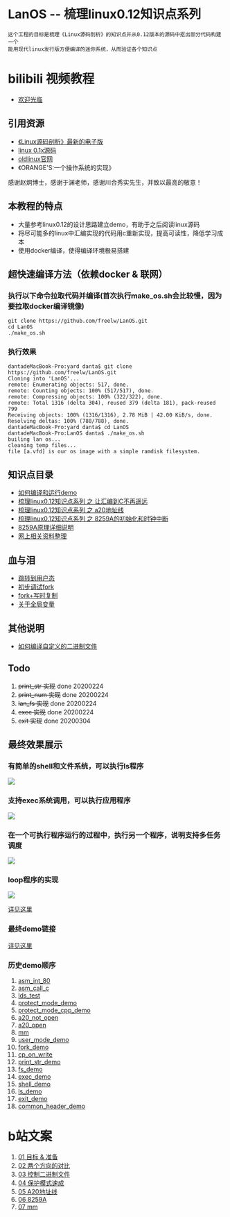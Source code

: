 # LanOS -- 梳理linux0.12知识点系列

	这个工程的目标是梳理《Linux源码剖析》的知识点并从0.12版本的源码中抠出部分代码构建一个
	能用现代linux发行版方便编译的迷你系统，从而验证各个知识点

# bilibili 视频教程
* [欢迎光临](https://www.bilibili.com/video/BV1A7411o7J6/)

## 引用资源

* [《Linux源码剖析》最新的电子版 ](http://www.oldlinux.org/download/CLK-5.0-WithCover.pdf)
* [ linux 0.1x源码 ](http://oldlinux.org/Linux.old/kernel/0.1x/)
* [ oldlinux官网 ](http://www.oldlinux.org/)
* 《ORANGE'S:一个操作系统的实现》

感谢赵炯博士，感谢于渊老师，感谢川合秀实先生，并致以最高的敬意！

## 本教程的特点

* 大量参考linux0.12的设计思路建立demo，有助于之后阅读linux源码
* 将尽可能多的linux中汇编实现的代码用c重新实现，提高可读性，降低学习成本
* 使用docker编译，使得编译环境极易搭建

## **超快速编译方法（依赖docker & 联网）**
### 执行以下命令拉取代码并编译(首次执行make_os.sh会比较慢，因为要拉取docker编译镜像)

	git clone https://github.com/freelw/LanOS.git
	cd LanOS
	./make_os.sh

### 执行效果

	dantadeMacBook-Pro:yard danta$ git clone https://github.com/freelw/LanOS.git
	Cloning into 'LanOS'...
	remote: Enumerating objects: 517, done.
	remote: Counting objects: 100% (517/517), done.
	remote: Compressing objects: 100% (322/322), done.
	remote: Total 1316 (delta 304), reused 379 (delta 181), pack-reused 799
	Receiving objects: 100% (1316/1316), 2.78 MiB | 42.00 KiB/s, done.
	Resolving deltas: 100% (788/788), done.
	dantadeMacBook-Pro:yard danta$ cd LanOS
	dantadeMacBook-Pro:LanOS danta$ ./make_os.sh
	builing lan os...
	cleaning temp files...
	file [a.vfd] is our os image with a simple ramdisk filesystem.

## 知识点目录

* [如何编译和运行demo](https://github.com/freelw/LanOS/blob/master/doc/how_to_build.md)
* [梳理linux0.12知识点系列 之 让汇编到C不再遥远](https://github.com/freelw/LanOS/tree/master/demos/protect_mode_demo)
* [梳理linux0.12知识点系列 之 a20地址线](https://github.com/freelw/LanOS/tree/master/demos/a20_open)
* [梳理linux0.12知识点系列 之 8259A的初始化和时钟中断](https://github.com/freelw/LanOS/tree/master/demos/init_8259a)
* [8259A原理详细说明](https://blog.csdn.net/LiWang112358/article/details/103875658)
* [网上相关资料整理](https://github.com/freelw/LanOS/blob/master/doc/questions.md)

## 血与泪
* [跳转到用户态](https://github.com/freelw/LanOS/blob/master/demos/user_mode_demo/readme.md)
* [初步调试fork](https://github.com/freelw/LanOS/blob/master/demos/fork_demo/readme.md)
* [fork+写时复制](https://github.com/freelw/LanOS/blob/master/demos/cp_on_write/readme.md)
* [关于全局变量](https://github.com/freelw/LanOS/blob/master/demos/exit_demo/readme.md)

## 其他说明
* [如何编译自定义的二进制文件](https://github.com/freelw/LanOS/blob/master/demos/common_header_demo/bin/readme.md)

## Todo
1. ~~print_str 实现~~ done 20200224
2. ~~print_num 实现~~ done 20200224
3. ~~lan_fs 实现~~ done 20200224
4. ~~exec 实现~~ done 20200224
5. ~~exit 实现~~ done 20200304

## 最终效果展示

### 有简单的shell和文件系统，可以执行ls程序
![](https://raw.githubusercontent.com/freelw/LanOS/master/demos/pic/ls.gif)
### 支持exec系统调用，可以执行应用程序
![](https://raw.githubusercontent.com/freelw/LanOS/master/demos/pic/exec.gif)
### 在一个可执行程序运行的过程中，执行另一个程序，说明支持多任务调度
![](https://raw.githubusercontent.com/freelw/LanOS/master/demos/pic/multitask.gif)
### loop程序的实现
![](https://raw.githubusercontent.com/freelw/LanOS/master/demos/pic/loop.png)

[详见这里](https://github.com/freelw/LanOS/blob/master/demos/exit_demo/bin/loop/lan_main.c)
### 最终demo链接
[详见这里](https://github.com/freelw/LanOS/tree/master/demos/common_header_demo)

### 历史demo顺序
1. [asm_int_80](https://github.com/freelw/LanOS/tree/master/demos/asm_int_80)
2. [asm_call_c](https://github.com/freelw/LanOS/tree/master/demos/asm_call_c)
3. [lds_test](https://github.com/freelw/LanOS/tree/master/demos/lds_test)
4. [protect_mode_demo](https://github.com/freelw/LanOS/tree/master/demos/protect_mode_demo)
5. [protect_mode_cpp_demo](https://github.com/freelw/LanOS/tree/master/demos/protect_mode_cpp_demo)
6. [a20_not_open](https://github.com/freelw/LanOS/tree/master/demos/a20_not_open)
7. [a20_open](https://github.com/freelw/LanOS/tree/master/demos/a20_open)
8. [mm](https://github.com/freelw/LanOS/tree/master/demos/mm)
9. [user_mode_demo](https://github.com/freelw/LanOS/tree/master/demos/user_mode_demo)
10. [fork_demo](https://github.com/freelw/LanOS/tree/master/demos/fork_demo)
11. [cp_on_write](https://github.com/freelw/LanOS/tree/master/demos/cp_on_write)
12. [print_str_demo](https://github.com/freelw/LanOS/tree/master/demos/print_str_demo)
13. [fs_demo](https://github.com/freelw/LanOS/tree/master/demos/fs_demo)
14. [exec_demo](https://github.com/freelw/LanOS/tree/master/demos/exec_demo)
15. [shell_demo](https://github.com/freelw/LanOS/tree/master/demos/shell_demo)
16. [ls_demo](https://github.com/freelw/LanOS/tree/master/demos/ls_demo)
17. [exit_demo](https://github.com/freelw/LanOS/tree/master/demos/exit_demo)
18. [common_header_demo](https://github.com/freelw/LanOS/tree/master/demos/common_header_demo)

# b站文案

1. [01 目标 & 准备](https://github.com/freelw/LanOS/blob/master/doc/target_and_prepare.md)
2. [02 两个方向的对比](https://github.com/freelw/LanOS/blob/master/doc/to_direction_compare.md)
3. [03 控制二进制文件](https://github.com/freelw/LanOS/blob/master/doc/control_binary.md)
4. [04 保护模式速成](https://github.com/freelw/LanOS/blob/master/doc/quick_protect_mode.md)
5. [05 A20地址线](https://github.com/freelw/LanOS/blob/master/doc/a20.md)
6. [06 8259A](https://github.com/freelw/LanOS/blob/master/doc/8259A.md)
6. [07 mm](https://github.com/freelw/LanOS/blob/master/doc/mm.md)

